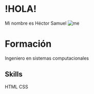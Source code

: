 # !HOLA!
Mi nombre es 
Héctor Samuel
![me](https://www.canva.com/design/DAFCOoIWrDo/GviTqr7yC2w3TSEUxvEsvQ/view?utm_content=DAFCOoIWrDo&utm_campaign=share_your_design&utm_medium=link&utm_source=shareyourdesignpanel)
# Formación
Ingeniero en sistemas computacionales
## Skills
 HTML
 CSS
